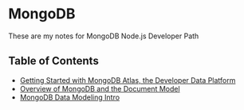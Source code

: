 # MongoDB

These are my notes for MongoDB Node.js Developer Path

## Table of Contents

- [Getting Started with MongoDB Atlas, the Developer Data Platform](unit-1.md)
- [Overview of MongoDB and the Document Model](unit-2.md)
- [MongoDB Data Modeling Intro](unit-3.md)
